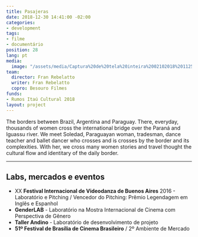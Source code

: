 ```yaml
---
title: Pasajeras
date: 2018-12-30 14:41:00 -02:00
categories:
- development
tags:
- filme
- documentário
position: 28
lang: pt
media:
  image: "/assets/media/Captura%20de%20tela%20inteira%2002102018%20112514.bmp"
team:
  director: Fran Rebelatto
  writer: Fran Rebelatto
  copro: Besouro Filmes
funds:
- Rumos Itaú Cultural 2018
layout: project
---
```


The borders between Brazil, Argentina and Paraguay. There, everyday, thousands of women cross the international bridge over the Paraná and Iguassu river. We meet Soledad, Paraguayan woman, tradesman, dance teacher and ballet dancer who crosses and is crosses by the border and its complexities. With her, we cross many women stories and travel thought the cultural flow and identitary of the daily border.

---

## Labs, mercados e eventos
* XX **Festival Internacional de Videodanza de Buenos Aires** 2016 - Laboratório e Pitching /  Vencedor do Pitching: Prêmio Legendagem em Inglês e Espanhol 
* **GenderLAB** - Laboratório na Mostra Internacional de Cinema com Perspectiva de Gênero
* **Taller Andino** - Laboratório de desenvolvimento de projeto
* **51º Festival de Brasília de Cinema Brasileiro** / 2º Ambiente de Mercado
